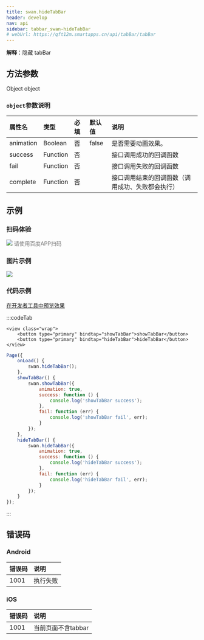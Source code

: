 ```yaml
---
title: swan.hideTabBar
header: develop
nav: api
sidebar: tabbar_swan-hideTabBar
# webUrl: https://qft12m.smartapps.cn/api/tabBar/tabBar
---
```

 
**解释**：隐藏 tabBar

 
## 方法参数 

Object object

###  `object`参数说明  

|属性名 |类型  |必填 | 默认值 |说明|
|:---- |:---- |:---- |:----|:----|
|animation | Boolean | 否 | false | 是否需要动画效果。|
|success| Function |   否 | | 接口调用成功的回调函数|
|fail   | Function  |  否  | |接口调用失败的回调函数|
|complete  |  Function  |  否 | |  接口调用结束的回调函数（调用成功、失败都会执行）|
## 示例

 
### 扫码体验

<div class='scan-code-container'>
    <img src="https://b.bdstatic.com/miniapp/assets/images/doc_demo/pages_tabBar.png" class="demo-qrcode-image" />
    <font color=#777 12px>请使用百度APP扫码</font>
</div>

###  图片示例  
<div class="m-doc-custom-examples">
    <div class="m-doc-custom-examples-correct">
        <img src="https://b.bdstatic.com/miniapp/image/showtabbar.gif">
    </div>
    <div class="m-doc-custom-examples-correct">
        <img src=" ">
    </div>
    <div class="m-doc-custom-examples-correct">
        <img src=" ">
    </div>     
</div>

### 代码示例 

<a href="swanide://fragment/5aa2f4593413e51fd723d5effc62d8221574138247912" title="在开发者工具中预览效果" target="_self">在开发者工具中预览效果</a>

 

:::codeTab
```swan
<view class="wrap">      
    <button type="primary" bindtap="showTabBar">showTabBar</button>
    <button type="primary" bindtap="hideTabBar">hideTabBar</button>
</view>
```

 

```js
Page({
    onLoad() {
        swan.hideTabBar();
    },
    showTabBar() {
        swan.showTabBar({
            animation: true,
            success: function () {
                console.log('showTabBar success');
            },
            fail: function (err) {
                console.log('showTabBar fail', err);
            }
        });
    },
    hideTabBar() {
        swan.hideTabBar({
            animation: true,
            success: function () {
                console.log('hideTabBar success');
            },
            fail: function (err) {
                console.log('hideTabBar fail', err);
            }
        });
    }
});
```
:::
##  错误码

###  Android

|错误码|说明|
|:--|:--|
|1001|执行失败   |

### iOS

|错误码|说明|
|:--|:--|
|1001|当前页面不含tabbar  |

